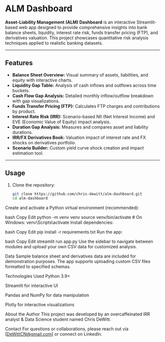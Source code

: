 # ALM Dashboard

**Asset-Liability Management (ALM) Dashboard** is an interactive Streamlit-based web app designed to provide comprehensive insights into bank balance sheets, liquidity, interest rate risk, funds transfer pricing (FTP), and derivatives valuation. This project showcases quantitative risk analysis techniques applied to realistic banking datasets.

---

## Features

- **Balance Sheet Overview:** Visual summary of assets, liabilities, and equity with interactive charts.
- **Liquidity Gap Table:** Analysis of cash inflows and outflows across time buckets.
- **Cash Flow Gap Analysis:** Detailed monthly inflow/outflow breakdown with gap visualizations.
- **Funds Transfer Pricing (FTP):** Calculates FTP charges and contributions by product.
- **Interest Rate Risk (IRR):** Scenario-based NII (Net Interest Income) and EVE (Economic Value of Equity) impact analysis.
- **Duration Gap Analysis:** Measures and compares asset and liability durations.
- **IRR/FX Derivatives Book:** Valuation impact of interest rate and FX shocks on derivatives portfolio.
- **Scenario Builder:** Custom yield curve shock creation and impact estimation tool.

---

## Usage

1. Clone the repository:
   ```bash
   git clone https://github.com/chris-dewitt/alm-dashboard.git
   cd alm-dashboard
Create and activate a Python virtual environment (recommended):

bash
Copy
Edit
python -m venv venv
source venv/bin/activate   # On Windows: venv\Scripts\activate
Install dependencies:

bash
Copy
Edit
pip install -r requirements.txt
Run the app:

bash
Copy
Edit
streamlit run app.py
Use the sidebar to navigate between modules and upload your own CSV data for customized analysis.

Data
Sample balance sheet and derivatives data are included for demonstration purposes. The app supports uploading custom CSV files formatted to specified schemas.

Technologies Used
Python 3.9+

Streamlit for interactive UI

Pandas and NumPy for data manipulation

Plotly for interactive visualizations

About the Author
This project was developed by an overcaffeinated IRR analyst & Data Science student named Chris DeWitt.


Contact
For questions or collaborations, please reach out via [DeWittCN@gmail.com] or connect on LinkedIn.
